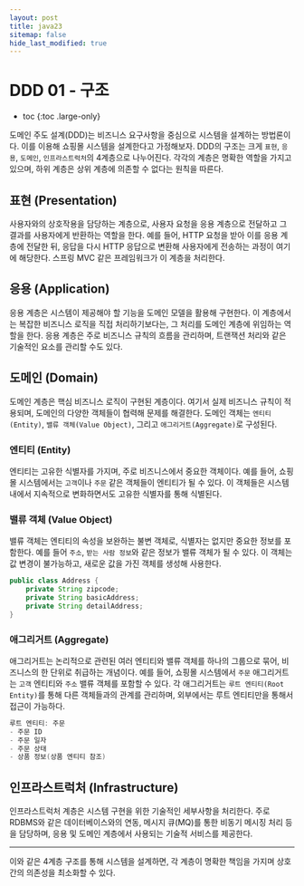 ```yaml
---
layout: post
title: java23
sitemap: false
hide_last_modified: true
---
```

# DDD 01 - 구조

* toc
{:toc .large-only}

도메인 주도 설계(DDD)는 비즈니스 요구사항을 중심으로 시스템을 설계하는 방법론이다. 이를 이용해 쇼핑몰 시스템을 설계한다고 가정해보자. DDD의 구조는 크게 `표현`, `응용`, `도메인`, `인프라스트럭처`의 4계층으로 나누어진다. 각각의 계층은 명확한 역할을 가지고 있으며, 하위 계층은 상위 계층에 의존할 수 없다는 원칙을 따른다.

## 표현 (Presentation)

사용자와의 상호작용을 담당하는 계층으로, 사용자 요청을 응용 계층으로 전달하고 그 결과를 사용자에게 반환하는 역할을 한다. 예를 들어, HTTP 요청을 받아 이를 응용 계층에 전달한 뒤, 응답을 다시 HTTP 응답으로 변환해 사용자에게 전송하는 과정이 여기에 해당한다. 스프링 MVC 같은 프레임워크가 이 계층을 처리한다.

## 응용 (Application)

응용 계층은 시스템이 제공해야 할 기능을 도메인 모델을 활용해 구현한다. 이 계층에서는 복잡한 비즈니스 로직을 직접 처리하기보다는, 그 처리를 도메인 계층에 위임하는 역할을 한다. 응용 계층은 주로 비즈니스 규칙의 흐름을 관리하며, 트랜잭션 처리와 같은 기술적인 요소를 관리할 수도 있다.

## 도메인 (Domain)

도메인 계층은 핵심 비즈니스 로직이 구현된 계층이다. 여기서 실제 비즈니스 규칙이 적용되며, 도메인의 다양한 객체들이 협력해 문제를 해결한다. 도메인 객체는 `엔티티(Entity)`, `밸류 객체(Value Object)`, 그리고 `애그리거트(Aggregate)`로 구성된다.

### 엔티티 (Entity)

엔티티는 고유한 식별자를 가지며, 주로 비즈니스에서 중요한 객체이다. 예를 들어, 쇼핑몰 시스템에서는 `고객`이나 `주문` 같은 객체들이 엔티티가 될 수 있다. 이 객체들은 시스템 내에서 지속적으로 변화하면서도 고유한 식별자를 통해 식별된다.

### 밸류 객체 (Value Object)

밸류 객체는 엔티티의 속성을 보완하는 불변 객체로, 식별자는 없지만 중요한 정보를 포함한다. 예를 들어 `주소`, `받는 사람 정보`와 같은 정보가 밸류 객체가 될 수 있다. 이 객체는 값 변경이 불가능하고, 새로운 값을 가진 객체를 생성해 사용한다.

```java
public class Address {
    private String zipcode;
    private String basicAddress;
    private String detailAddress;
}
```

### 애그리거트 (Aggregate)

애그리거트는 논리적으로 관련된 여러 엔티티와 밸류 객체를 하나의 그룹으로 묶어, 비즈니스의 한 단위로 취급하는 개념이다. 예를 들어, 쇼핑몰 시스템에서 `주문` 애그리거트는 `고객` 엔티티와 `주소` 밸류 객체를 포함할 수 있다. 각 애그리거트는 `루트 엔티티(Root Entity)`를 통해 다른 객체들과의 관계를 관리하며, 외부에서는 루트 엔티티만을 통해서 접근이 가능하다.

```java
루트 엔티티: 주문
- 주문 ID
- 주문 일자
- 주문 상태
- 상품 정보(상품 엔티티 참조)
```

## 인프라스트럭처 (Infrastructure)

인프라스트럭처 계층은 시스템 구현을 위한 기술적인 세부사항을 처리한다. 주로 RDBMS와 같은 데이터베이스와의 연동, 메시지 큐(MQ)를 통한 비동기 메시징 처리 등을 담당하며, 응용 및 도메인 계층에서 사용되는 기술적 서비스를 제공한다.

---

이와 같은 4계층 구조를 통해 시스템을 설계하면, 각 계층이 명확한 책임을 가지며 상호 간의 의존성을 최소화할 수 있다.